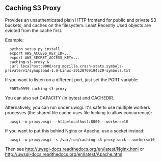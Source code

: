 Caching S3 Proxy 
----

Provides an unauthenticated plain HTTP frontend 
for public and private S3 buckets, and caches on the filesystem.
Least Recently Used objects are evicted from the cache first.

Example:
```
  python setup.py install
  export AWS_ACCESS_KEY_ID=...
  export AWS_SECRET_ACCESS_KEY=...
  caching-s3-proxy &
  curl localhost:8000/org.mozilla.crash-stats.symbols-private/v1/symupload-1.0-Linux-20120709194529-symbols.txt
```

If you want to listen on a different port, just set the PORT variable:
```
  PORT=9999 caching-s3-proxy
```

You can also set CAPACITY (in bytes) and CACHEDIR.

Alternatively, you can run under uwsgi. It's safe to use multiple workers
processes (the shared file cache uses file locking to allow concurrency):
```
  uwsgi -w proxy.wsgi --http=localhost:8000 --workers=10
```

If you want to put this behind Nginx or Apache, use a socket instead:
```
  uwsgi -w proxy.wsgi -s /var/run/caching-s3-proxy.sock --workers=10
```

Then see http://uwsgi-docs.readthedocs.org/en/latest/Nginx.html or
http://uwsgi-docs.readthedocs.org/en/latest/Apache.html
